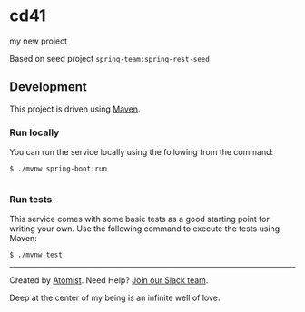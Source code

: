 # cd41   
my new project 
  
Based on seed project `spring-team:spring-rest-seed`
 
## Development         

This project is driven using [Maven][mvn]. 
 
[mvn]: https://maven.apache.org/ 

### Run locally

You can run the service locally using the following from the command:
 
```
$ ./mvnw spring-boot:run
   
```         
        
### Run tests            
  
This service comes with some basic tests as a good starting
point for writing your own.  Use the following command to execute the
tests using Maven: 
 
``` 
$ ./mvnw test
```

---
Created by [Atomist][atomist].
Need Help?  [Join our Slack team][slack].

[atomist]: https://www.atomist.com/
[slack]: https://join.atomist.com/

Deep at the center of my being is an infinite well of love.


